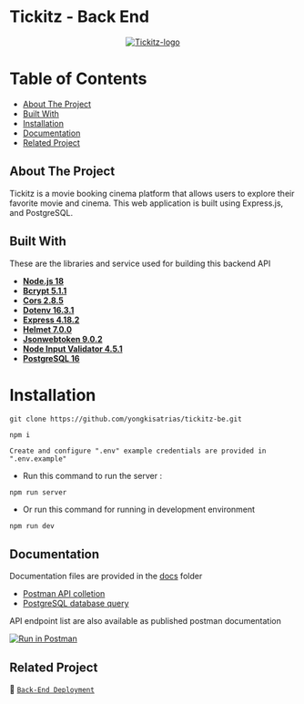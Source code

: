 # Tickitz - Back End

<div align="center">
<a href="https://github.com/yongkisatrias/tickitz-fe">
    <img src="https://i.ibb.co/hyW8rsy/Tickitz-logo.png" alt="Tickitz-logo" border="0">
</a>
</div>

# Table of Contents

- [About The Project](#about-the-project)
- [Built With](#built-with)
- [Installation](#installation)
- [Documentation](#documentation)
- [Related Project](#related-project)

## About The Project

Tickitz is a movie booking cinema platform that allows users to explore their favorite movie and cinema. This web application is built using Express.js, and PostgreSQL.

## Built With

These are the libraries and service used for building this backend API

- [**Node.js 18**](https://nodejs.org)
- [**Bcrypt 5.1.1**](https://www.npmjs.com/package/bcrypt)
- [**Cors 2.8.5**](https://www.npmjs.com/package/cors)
- [**Dotenv 16.3.1**](https://www.npmjs.com/package/dotenv)
- [**Express 4.18.2**](https://expressjs.com/en/starter/installing.html)
- [**Helmet 7.0.0**](https://www.npmjs.com/package/helmet)
- [**Jsonwebtoken 9.0.2**](https://www.npmjs.com/package/jsonwebtoken)
- [**Node Input Validator 4.5.1**](https://www.npmjs.com/package/node-input-validator)
- [**PostgreSQL 16**](https://www.postgresql.org/docs/)

# Installation

```
git clone https://github.com/yongkisatrias/tickitz-be.git

npm i

Create and configure ".env" example credentials are provided in ".env.example"
```

- Run this command to run the server :

```
npm run server
```

- Or run this command for running in development environment

```
npm run dev
```

## Documentation

Documentation files are provided in the [docs](./docs) folder

- [Postman API colletion](./docs/Tickitz%20API%20by%20Yongki.postman_collection.json)
- [PostgreSQL database query](./docs/tickitz.sql)

API endpoint list are also available as published postman documentation

[![Run in Postman](https://run.pstmn.io/button.svg)](https://documenter.getpostman.com/view/30079177/2s9YkoehQM)

## Related Project

🚀 [`Back-End Deployment`](https://tickitz-be-yongki.vercel.app/)

